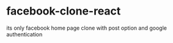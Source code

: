 # facebook-clone-react
its only facebook home page clone with post option  and google authentication 

